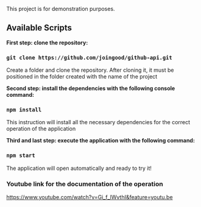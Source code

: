 This project is for demonstration purposes.

## Available Scripts

**First step: clone the repository:**

### `git clone https://github.com/joingood/github-api.git`

Create a folder and clone the repository. After cloning it, it must be positioned in the folder created with the name of the project

**Second step: install the dependencies with the following console command:**

### `npm install`

This instruction will install all the necessary dependencies for the correct operation of the application


**Third and last step: execute the application with the following command:**

### `npm start`

The application will open automatically and ready to try it!

### Youtube link for the documentation of the operation

https://www.youtube.com/watch?v=Gi_f_lWvthI&feature=youtu.be
